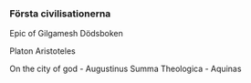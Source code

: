 ### Första civilisationerna
Epic of Gilgamesh
Dödsboken

Platon
Aristoteles

On the city of god - Augustinus
Summa Theologica - Aquinas
